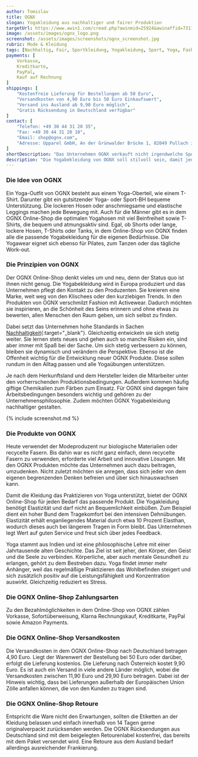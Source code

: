 ```yaml
---
author: Tomislav
title: OGNX
slogan: Yogakleidung aus nachhaltiger und fairer Produktion
targetUrl: https://www.awin1.com/cread.php?awinmid=25924&awinaffid=731132
image: /assets/images/ognx_logo.png
screenshot: /assets/images/screenshots/ognx_screenshot.jpg
rubric: Mode & Kleidung
tags: [Nachhaltig, Fair, Sportkleidung, Yogakleidung, Sport, Yoga, Fashion, Mode]
payments: [
    Vorkasse,
    Kreditkarte,
    PayPal,
    Kauf auf Rechnung
]
shippings: [
    "Kostenfreie Lieferung für Bestellungen ab 50 Euro",
    "Versandkosten von 4,90 Euro bis 50 Euro Einkaufswert",
    "Versand ins Ausland ab 9,90 Euro möglich",
    "Gratis Rücksendung in Deutschland verfügbar"
]
contact: [
    "Telefon: +49 30 44 31 20 35",
    "Fax: +49 30 44 31 20 10",
    "Email: shop@ognx.com",
    "Adresse: Upparel GmbH, An der Grünwalder Brücke 1, 82049 Pullach im Isartal"
]
shortDescription: "Das Unternehmen OGNX verkauft nicht irgendwelche Sportbekleidung, sondern legt bei seiner umweltfreundlichen Yogakleidung einen großen Wert auf die nachhaltigen Materialien und die faire Produktion."
description: "Die Yogabekleidung von OGNX soll stilvoll sein, damit jeder für sich auch das optisch ansprechende Modell findet. Es ist aber in erster Linie wichtig, dass die Kleidung die Ausübung von Yoga unterstützt. Schließlich geht es darum, den Kopf freizubekommen und bei ausgedehnten Yogaübungen den Alltag um sich herum zu vergessen."
---
```


### Die Idee von OGNX

Ein Yoga-Outfit von OGNX besteht aus einem Yoga-Oberteil, wie einem T-Shirt. Darunter gibt ein gutsitzender Yoga- oder Sport-BH bequeme Unterstützung. Die lockeren Hosen oder anschmiegsame und elastische Leggings machen jede Bewegung mit. Auch für die Männer gibt es in dem OGNX Online-Shop die optimalen Yogahosen mit viel Beinfreiheit sowie T-Shirts, die bequem und atmungsaktiv sind. Egal, ob Shorts oder lange, lockere Hosen, T-Shirts oder Tanks, in dem Online-Shop von OGNX finden alle die passende Yogabekleidung für die eigenen Bedürfnisse. Die Yogawear eignet sich ebenso für Pilates, zum Tanzen oder das tägliche Work-out.

### Die Prinzipien von OGNX

Der OGNX Online-Shop denkt vieles um und neu, denn der Status quo ist ihnen nicht genug. Die Yogabekleidung wird in Europa produziert und das Unternehmen pflegt den Kontakt zu den Produzenten. Sie kreieren eine Marke, weit weg von den Klischees oder den kurzlebigen Trends. In den Produkten von OGNX verschmilzt Fashion mit Activewear. Dadurch möchten sie inspirieren, an die Schönheit des Seins erinnern und ohne etwas zu bewerten, allen Menschen den Raum geben, um sich selbst zu finden.

Dabei setzt das Unternehmen hohe Standards in Sachen [Nachhaltigkeit](https://ognx.com/pages/unser-material){:target="_blank"}. Gleichzeitig entwickeln sie sich stetig weiter. Sie lernen stets neues und gehen auch so manche Risiken ein, sind aber immer mit Spaß bei der Sache. Um sich stetig verbessern zu können, bleiben sie dynamisch und verändern die Perspektive. Ebenso ist die Offenheit wichtig für die Entwicklung neuer OGNX Produkte. Diese sollen rundum in den Alltag passen und alle Yogaübungen unterstützen.

Je nach dem Herkunftsland und dem Hersteller leiden die Mitarbeiter unter den vorherrschenden Produktionsbedingungen. Außerdem kommen häufig giftige Chemikalien zum Färben zum Einsatz. Für OGNX sind dagegen faire Arbeitsbedingungen besonders wichtig und gehören zu der Unternehmensphilosophie. Zudem möchten OGNX Yogabekleidung nachhaltiger gestalten.

{% include screenshot.md %}

### Die Produkte von OGNX

Heute verwendet der Modeproduzent nur biologische Materialien oder recycelte Fasern. Bis dahin war es nicht ganz einfach, denn recycelte Fasern zu verwenden, erforderte viel Arbeit und innovative Lösungen. Mit den OGNX Produkten möchte das Unternehmen auch dazu beitragen, umzudenken. Nicht zuletzt möchten sie anregen, dass sich jeder von dem eigenen begrenzenden Denken befreien und über sich hinauswachsen kann.

Damit die Kleidung das Praktizieren von Yoga unterstützt, bietet der OGNX Online-Shop für jeden Bedarf das passende Produkt. Die Yogakleidung benötigt Elastizität und darf nicht an Bequemlichkeit einbüßen. Zum Beispiel dient ein hoher Bund dem Tragekomfort bei den intensiven Dehnübungen. Elastizität erhält enganliegendes Material durch etwa 10 Prozent Elasthan, wodurch dieses auch bei längerem Tragen in Form bleibt. Das Unternehmen legt Wert auf guten Service und freut sich über jedes Feedback.

Yoga stammt aus Indien und ist eine philosophische Lehre mit einer Jahrtausende alten Geschichte. Das Ziel ist seit jeher, den Körper, den Geist und die Seele zu verbinden. Körperliche, aber auch mentale Gesundheit zu erlangen, gehört zu dem Bestreben dazu. Yoga findet immer mehr Anhänger, weil das regelmäßige Praktizieren das Wohlbefinden steigert und sich zusätzlich positiv auf die Leistungsfähigkeit und Konzentration auswirkt. Gleichzeitig reduziert es Stress.

### Die OGNX Online-Shop Zahlungsarten

Zu den Bezahlmöglichkeiten in dem Online-Shop von OGNX zählen Vorkasse, Sofortüberweisung, Klarna Rechnungskauf, Kreditkarte, PayPal sowie Amazon Payments.

### Die OGNX Online-Shop Versandkosten

Die Versandkosten in dem OGNX Online-Shop nach Deutschland betragen 4,90 Euro. Liegt der Warenwert der Bestellung bei 50 Euro oder darüber, erfolgt die Lieferung kostenlos. Die Lieferung nach Österreich kostet 9,90 Euro. Es ist auch ein Versand in viele andere Länder möglich, wobei die Versandkosten zwischen 11,90 Euro und 29,90 Euro betragen. Dabei ist der Hinweis wichtig, dass bei Lieferungen außerhalb der Europäischen Union Zölle anfallen können, die von den Kunden zu tragen sind.

### Die OGNX Online-Shop Retoure

Entspricht die Ware nicht den Erwartungen, sollten die Etiketten an der Kleidung belassen und einfach innerhalb von 14 Tagen gerne originalverpackt zurücksenden werden. Die OGNX Rücksendungen aus Deutschland sind mit dem beigelegten Retourenlabel kostenfrei, das bereits mit dem Paket versendet wird. Eine Retoure aus dem Ausland bedarf allerdings ausreichender Frankierung.